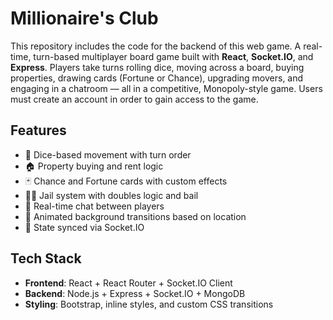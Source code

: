# Millionaire's Club

This repository includes the code for the backend of this web game. 
A real-time, turn-based multiplayer board game built with **React**, **Socket.IO**, and **Express**. Players take turns rolling dice, moving across a board, buying properties, drawing cards (Fortune or Chance), upgrading movers, and engaging in a chatroom — all in a competitive, Monopoly-style game. Users must create an account in order to gain access to the game. 

## Features

- 🎲 Dice-based movement with turn order
- 🏠 Property buying and rent logic
- 🃏 Chance and Fortune cards with custom effects
- 🕵️‍♂️ Jail system with doubles logic and bail
- 💬 Real-time chat between players
- 🎨 Animated background transitions based on location
- 🔄 State synced via Socket.IO

## Tech Stack

- **Frontend**: React + React Router + Socket.IO Client
- **Backend**: Node.js + Express + Socket.IO + MongoDB
- **Styling**: Bootstrap, inline styles, and custom CSS transitions
